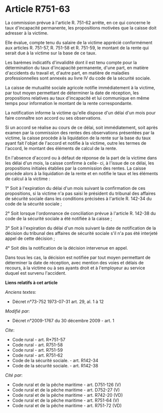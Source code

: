 # Article R751-63

La commission prévue à l'article R. 751-62 arrête, en ce qui concerne le taux d'incapacité permanente, les propositions
motivées que la caisse doit adresser à la victime. 

Elle évalue, compte tenu du salaire de la victime apprécié conformément aux articles R. 751-57, R. 751-58 et R. 751-59, le
montant de la rente qui serait due à la victime sur la base de ce taux. 

Les barèmes indicatifs d'invalidité dont il est tenu compte pour la détermination du taux d'incapacité permanente, d'une
part, en matière d'accidents du travail et, d'autre part, en matière de maladies professionnelles sont annexés au livre IV du
code de la sécurité sociale. 

La caisse de mutualité sociale agricole notifie immédiatement à la victime, par tout moyen permettant de déterminer la date
de réception, les propositions relatives au taux d'incapacité et lui communique en même temps pour information le montant de
la rente correspondante. 

La notification informe la victime qu'elle dispose d'un délai d'un mois pour faire connaître son accord ou ses observations. 

Si un accord se réalise au cours de ce délai, soit immédiatement, soit après examen par la commission des rentes des
observations présentées par la victime, la caisse procède à la liquidation de la rente sur la base du taux ayant fait l'objet
de l'accord et notifie à la victime, outre les termes de l'accord, le montant des éléments de calcul de la rente. 

En l'absence d'accord ou à défaut de réponse de la part de la victime dans les délai d'un mois, la caisse confirme à celle-
ci, à l'issue de ce délai, les propositions initiales établies par la commission des rentes. La caisse procède alors à la
liquidation de la rente et en notifie le taux et les éléments de calcul à la victime : 

1° Soit à l'expiration du délai d'un mois suivant la confirmation de ces propositions, si la victime n'a pas saisi le
président du tribunal des affaires de sécurité sociale dans les conditions précisées à l'article R. 142-34 du code de la
sécurité sociale ; 

2° Soit lorsque l'ordonnance de conciliation prévue à l'article R. 142-38 du code de la sécurité sociale a été notifiée à la
caisse ; 

3° Soit à l'expiration du délai d'un mois suivant la date de notification de la décision du tribunal des affaires de sécurité
sociale s'il n'a pas été interjeté appel de cette décision ; 

4° Soit dès la notification de la décision intervenue en appel. 

Dans tous les cas, la décision est notifiée par tout moyen permettant de déterminer la date de réception, avec mention des
voies et délais de recours, à la victime ou à ses ayants droit et à l'employeur au service duquel est survenu l'accident.

**Liens relatifs à cet article**

_Anciens textes_:

  - Décret n°73-752 1973-07-31 art. 29, al. 1 à 12

_Modifié par_:

  - Décret n°2009-1767 du 30 décembre 2009 - art. 1

_Cite_:

  - Code rural - art. R*751-57
  - Code rural - art. R751-58
  - Code rural - art. R751-59
  - Code rural - art. R751-62
  - Code de la sécurité sociale. - art. R142-34
  - Code de la sécurité sociale. - art. R142-38

_Cité par_:

  - Code rural et de la pêche maritime - art. D751-126 (V)
  - Code rural et de la pêche maritime - art. D752-27 (V)
  - Code rural et de la pêche maritime - art. R742-20 (VD)
  - Code rural et de la pêche maritime - art. R751-64 (V)
  - Code rural et de la pêche maritime - art. R751-72 (VD)
